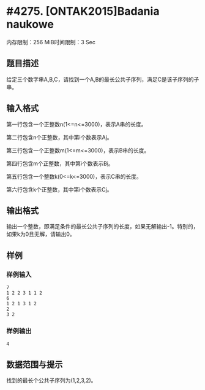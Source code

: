 # #4275. [ONTAK2015]Badania naukowe

内存限制：256 MiB时间限制：3 Sec

## 题目描述

给定三个数字串A,B,C，请找到一个A,B的最长公共子序列，满足C是该子序列的子串。

## 输入格式

第一行包含一个正整数n(1<=n<=3000)，表示A串的长度。

第二行包含n个正整数，其中第i个数表示A[i](1<=A[i]<=1000)。

第三行包含一个正整数m(1<=m<=3000)，表示B串的长度。

第四行包含m个正整数，其中第i个数表示B[i](1<=B[i]<=1000)。

第五行包含一个整数k(0<=k<=3000)，表示C串的长度。

第六行包含k个正整数，其中第i个数表示C[i](1<=C[i]<=1000)。

## 输出格式

输出一个整数，即满足条件的最长公共子序列的长度，如果无解输出-1。特别的，如果k为0且无解，请输出0。

## 样例

### 样例输入

    
    7
    1 2 2 3 1 1 2
    6
    1 2 1 3 1 2
    2
    3 2
    

### 样例输出

    
    4
    

## 数据范围与提示

找到的最长个公共子序列为(1,2,3,2)。
